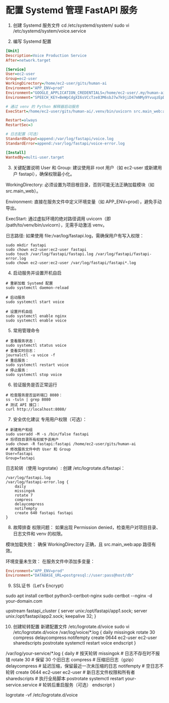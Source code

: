# 配置 Systemd 管理 FastAPI 服务
1. 创建 Systemd 服务文件
cd /etc/systemd/system/
sudo vi /etc/systemd/system/voice.service

2. 编写 Systemd 配置
```ini
[Unit]
Description=Voice Production Service
After=network.target

[Service]
User=ec2-user
Group=ec2-user
WorkingDirectory=/home/ec2-user/gits/human-ai
Environment="APP_ENV=prod"
Environment="GOOGLE_APPLICATION_CREDENTIALS=/home/ec2-user/.my/human-ai-454609-bf84b910d612.json"
Environment="SPEECH_KEY=BeWpCdgXI6sVCcTze83M6sbJ7w7k9jiD47mNMy9YvuqzEpDYQL1qJQQJ99BDACqBBLyXJ3w3AAAYACOGVr7I"

# 通过 venv 的 Python 解释器启动服务
ExecStart=/home/ec2-user/gits/human-ai/.venv/bin/uvicorn src.main_web:app --port 8080 --workers 2

Restart=always
RestartSec=3

# 日志配置（可选）
StandardOutput=append:/var/log/fastapi/voice.log
StandardError=append:/var/log/fastapi/voice-error.log

[Install]
WantedBy=multi-user.target
```

3. 关键配置说明
User 和 Group:
建议使用非 root 用户（如 ec2-user 或新建用户 fastapi），确保权限最小化。

WorkingDirectory:
必须设置为项目根目录，否则可能无法正确加载模块（如 src.main_web）。

Environment:
直接在服务文件中定义环境变量（如 APP_ENV=prod），避免手动导出。

ExecStart:
通过虚拟环境的绝对路径调用 uvicorn（即 /path/to/venv/bin/uvicorn），无需手动激活 venv。

日志路径:
如果使用 file:/var/log/fastapi.log，需确保用户有写入权限：

```shell
sudo mkdir fastapi
sudo chown ec2-user:ec2-user fastapi
sudo touch /var/log/fastapi/fastapi.log /var/log/fastapi/fastapi-error.log
sudo chown ec2-user:ec2-user /var/log/fastapi/fastapi*.log
```

4. 启动服务并设置开机自启
```shell
# 重新加载 Systemd 配置
sudo systemctl daemon-reload

# 启动服务
sudo systemctl start voice

# 设置开机自启
sudo systemctl enable nginx
sudo systemctl enable voice
```

5. 常用管理命令
```shell
# 查看服务状态：
sudo systemctl status voice
# 查看实时日志：
journalctl -u voice -f
# 重启服务：
sudo systemctl restart voice
# 停止服务：
sudo systemctl stop voice
```

6. 验证服务是否正常运行
```shell
# 检查服务是否监听端口 8080：
ss -tuln | grep 8080
# 测试 API 接口：
curl http://localhost:8080/
```


7. 安全优化建议
专用用户权限（可选）：
```shell
# 新建用户和组
sudo useradd -M -s /bin/false fastapi
# 将项目目录所有权赋予该用户
sudo chown -R fastapi:fastapi /home/ec2-user/gits/human-ai
# 修改服务文件中的 User 和 Group
User=fastapi
Group=fastapi
```


日志轮转（使用 logrotate）:
创建 /etc/logrotate.d/fastapi：
```shell
/var/log/fastapi.log
/var/log/fastapi-error.log {
    daily
    missingok
    rotate 7
    compress
    delaycompress
    notifempty
    create 640 fastapi fastapi
}
```

8. 故障排查
权限问题：
如果出现 Permission denied，检查用户对项目目录、日志文件和 venv 的权限。

模块加载失败：
确保 WorkingDirectory 正确，且 src.main_web:app 路径有效。

环境变量未生效：
在服务文件中添加多变量：
```ini
Environment="APP_ENV=prod"
Environment="DATABASE_URL=postgresql://user:pass@host/db"
```

9. SSL证书（Let's Encrypt）

sudo apt install certbot python3-certbot-nginx
sudo certbot --nginx -d your-domain.com


upstream fastapi_cluster {
    server unix:/opt/fastapi/app1.sock;
    server unix:/opt/fastapi/app2.sock;
    keepalive 32;
}


10. 创建轮转配置
新建配置文件 /etc/logrotate.d/voice
sudo vi /etc/logrotate.d/voice
/var/log/voice/*.log {
    daily
    missingok
    rotate 30
    compress
    delaycompress
    notifempty
    create 0644 ec2-user ec2-user
    sharedscripts
    postrotate
        systemctl restart voice
    endscript
}

/var/log/your-service/*.log {
    daily               # 按天轮转
    missingok           # 日志不存在时不报错
    rotate 30          # 保留 30 个旧日志
    compress            # 压缩旧日志（gzip）
    delaycompress       # 延迟压缩，保留最近一次未压缩的日志
    notifempty          # 空日志不轮转
    create 0644 ec2-user ec2-user  # 新日志文件权限和所有者
    sharedscripts       # 执行全局脚本
    postrotate
        systemctl restart your-service.service  # 轮转后重启服务（可选）
    endscript
}

logrotate -vf /etc/logrotate.d/voice









